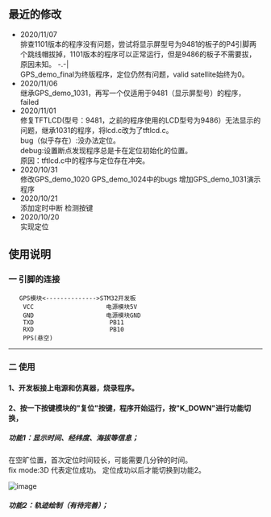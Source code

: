 ## 最近的修改
* 2020/11/07 </br>
排查1101版本的程序没有问题，尝试将显示屏型号为9481的板子的P4引脚两个跳线帽拔掉，1101版本的程序可以正常运行，但是9486的板子不需要拔，原因未知。 -.-| </br>
GPS_demo_final为终版程序，定位仍然有问题，valid satellite始终为0。
* 2020/11/06  </br>
继承GPS_demo_1031，再写一个仅适用于9481（显示屏型号）的程序，failed
* 2020/11/01 </br>
修复TFTLCD(型号：9481，之前的程序使用的LCD型号为9486）无法显示的问题，继承1031的程序，将lcd.c改为了tftlcd.c。 </br>
bug（似乎存在）:没办法定位。 </br>
debug:设置断点发现程序总是卡在定位初始化的位置。 </br>
原因：tftlcd.c中的程序与定位存在冲突。 </br>
* 2020/10/31 </br>
修改GPS_demo_1020 GPS_demo_1024中的bugs 增加GPS_demo_1031演示程序
* 2020/10/21 </br>
添加定时中断 检测按键
* 2020/10/20 </br>
实现定位


## 使用说明
### 一 引脚的连接
       GPS模块<-------------->STM32开发板
        VCC                    电源模块5V
        GND                    电源模块GND
        TXD                     PB11
        RXD                     PB10
        PPS(悬空)
--------------------
### 二 使用
#### 1、开发板接上电源和仿真器，烧录程序。
#### 2、按一下按键模块的"复位"按键，程序开始运行，按"K_DOWN"进行功能切换，
##### 功能1：显示时间、经纬度、海拔等信息；
在空旷位置，首次定位时间较长，可能需要几分钟的时间。<br>
fix mode:3D 代表定位成功。 定位成功以后才能切换到功能2。

![image](https://github.com/freepoet/GPS_demo/blob/main/demo_images/test.jpg)
##### 功能2：轨迹绘制（*有待完善*）；




  
